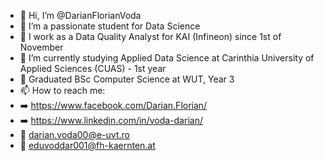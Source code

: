 - 👋 Hi, I’m @DarianFlorianVoda
- 👀 I’m a passionate student for Data Science
- 💼 I work as a Data Quality Analyst for KAI (Infineon) since 1st of November
- 🌱 I’m currently studying Applied Data Science at Carinthia University of Applied Sciences (CUAS) - 1st year
- 🌱 Graduated BSc Computer Science at WUT, Year 3
- 📫 How to reach me:
- ➡️ https://www.facebook.com/Darian.Florian/
- ➡️ https://www.linkedin.com/in/voda-darian/
- 📧 darian.voda00@e-uvt.ro
- 📧 eduvoddar001@fh-kaernten.at 
